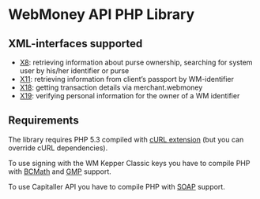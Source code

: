 WebMoney API PHP Library
========================

XML-interfaces supported
------------------------
- [X8](http://wiki.wmtransfer.com/projects/webmoney/wiki/Interface_X8): retrieving information about purse ownership, searching for system user by his/her identifier or purse
- [X11](http://wiki.wmtransfer.com/projects/webmoney/wiki/Interface_X11): retrieving information from client’s passport by WM-identifier
- [X18](http://wiki.wmtransfer.com/projects/webmoney/wiki/Interface_X18): getting transaction details via merchant.webmoney
- [X19](http://wiki.wmtransfer.com/projects/webmoney/wiki/Interface_X19): verifying personal information for the owner of a WM identifier

Requirements
------------
The library requires PHP 5.3 compiled with [cURL extension](http://www.php.net/manual/en/book.curl.php) (but you can override cURL dependencies).

To use signing with the WM Kepper Classic keys you have to compile PHP with [BCMath](http://www.php.net/manual/en/book.bc.php) and [GMP](http://www.php.net/manual/en/book.gmp.php) support.

To use Capitaller API you have to compile PHP with [SOAP](http://www.php.net/manual/en/book.soap.php) support.
